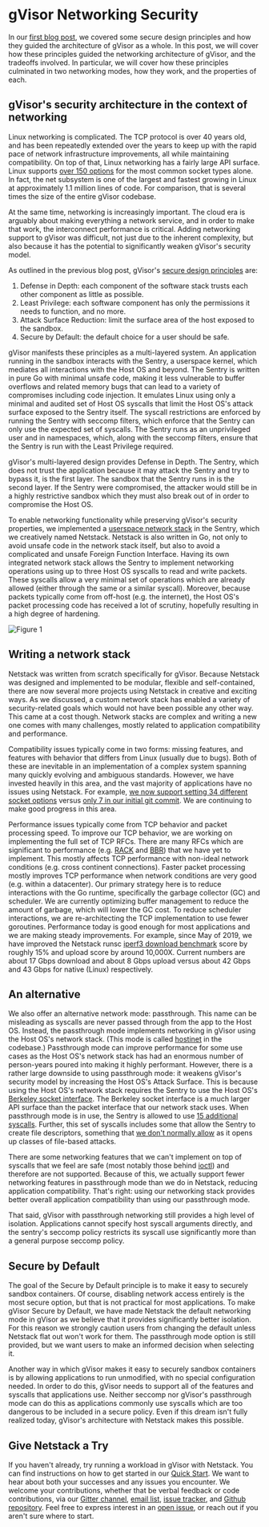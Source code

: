 # gVisor Networking Security

In our
[first blog post](https://gvisor.dev/blog/2019/11/18/gvisor-security-basics-part-1/),
we covered some secure design principles and how they guided the architecture of
gVisor as a whole. In this post, we will cover how these principles guided the
networking architecture of gVisor, and the tradeoffs involved. In particular, we
will cover how these principles culminated in two networking modes, how they
work, and the properties of each.

## gVisor's security architecture in the context of networking

Linux networking is complicated. The TCP protocol is over 40 years old, and has
been repeatedly extended over the years to keep up with the rapid pace of
network infrastructure improvements, all while maintaining compatibility. On top
of that, Linux networking has a fairly large API surface. Linux supports
[over 150 options](https://github.com/google/gvisor/blob/960f6a975b7e44c0efe8fd38c66b02017c4fe137/pkg/sentry/strace/socket.go#L476-L644)
for the most common socket types alone. In fact, the net subsystem is one of the
largest and fastest growing in Linux at approximately 1.1 million lines of code.
For comparison, that is several times the size of the entire gVisor codebase.

At the same time, networking is increasingly important. The cloud era is
arguably about making everything a network service, and in order to make that
work, the interconnect performance is critical. Adding networking support to
gVisor was difficult, not just due to the inherent complexity, but also because
it has the potential to significantly weaken gVisor's security model.

As outlined in the previous blog post, gVisor's
[secure design principles](https://gvisor.dev/blog/2019/11/18/gvisor-security-basics-part-1/#design-principles)
are:

1.  Defense in Depth: each component of the software stack trusts each other
    component as little as possible.
1.  Least Privilege: each software component has only the permissions it needs
    to function, and no more.
1.  Attack Surface Reduction: limit the surface area of the host exposed to the
    sandbox.
1.  Secure by Default: the default choice for a user should be safe.

gVisor manifests these principles as a multi-layered system. An application
running in the sandbox interacts with the Sentry, a userspace kernel, which
mediates all interactions with the Host OS and beyond. The Sentry is written in
pure Go with minimal unsafe code, making it less vulnerable to buffer overflows
and related memory bugs that can lead to a variety of compromises including code
injection. It emulates Linux using only a minimal and audited set of Host OS
syscalls that limit the Host OS's attack surface exposed to the Sentry itself.
The syscall restrictions are enforced by running the Sentry with seccomp
filters, which enforce that the Sentry can only use the expected set of
syscalls. The Sentry runs as an unprivileged user and in namespaces, which,
along with the seccomp filters, ensure that the Sentry is run with the Least
Privilege required.

gVisor's multi-layered design provides Defense in Depth. The Sentry, which does
not trust the application because it may attack the Sentry and try to bypass it,
is the first layer. The sandbox that the Sentry runs in is the second layer. If
the Sentry were compromised, the attacker would still be in a highly restrictive
sandbox which they must also break out of in order to compromise the Host OS.

To enable networking functionality while preserving gVisor's security
properties, we implemented a
[userspace network stack](https://github.com/google/gvisor/tree/master/pkg/tcpip)
in the Sentry, which we creatively named Netstack. Netstack is also written in
Go, not only to avoid unsafe code in the network stack itself, but also to avoid
a complicated and unsafe Foreign Function Interface. Having its own integrated
network stack allows the Sentry to implement networking operations using up to
three Host OS syscalls to read and write packets. These syscalls allow a very
minimal set of operations which are already allowed (either through the same or
a similar syscall). Moreover, because packets typically come from off-host (e.g.
the internet), the Host OS's packet processing code has received a lot of
scrutiny, hopefully resulting in a high degree of hardening.

![Figure 1](/assets/images/2020-04-02-networking-security-figure1.png "Network and gVisor.")

## Writing a network stack

Netstack was written from scratch specifically for gVisor. Because Netstack was
designed and implemented to be modular, flexible and self-contained, there are
now several more projects using Netstack in creative and exciting ways. As we
discussed, a custom network stack has enabled a variety of security-related
goals which would not have been possible any other way. This came at a cost
though. Network stacks are complex and writing a new one comes with many
challenges, mostly related to application compatibility and performance.

Compatibility issues typically come in two forms: missing features, and features
with behavior that differs from Linux (usually due to bugs). Both of these are
inevitable in an implementation of a complex system spanning many quickly
evolving and ambiguous standards. However, we have invested heavily in this
area, and the vast majority of applications have no issues using Netstack. For
example,
[we now support setting 34 different socket options](https://github.com/google/gvisor/blob/815df2959a76e4a19f5882e40402b9bbca9e70be/pkg/sentry/socket/netstack/netstack.go#L830-L1764)
versus
[only 7 in our initial git commit](https://github.com/google/gvisor/blob/d02b74a5dcfed4bfc8f2f8e545bca4d2afabb296/pkg/sentry/socket/epsocket/epsocket.go#L445-L702).
We are continuing to make good progress in this area.

Performance issues typically come from TCP behavior and packet processing speed.
To improve our TCP behavior, we are working on implementing the full set of TCP
RFCs. There are many RFCs which are significant to performance (e.g.
[RACK](https://tools.ietf.org/id/draft-ietf-tcpm-rack-03.html) and
[BBR](https://tools.ietf.org/html/draft-cardwell-iccrg-bbr-congestion-control-00))
that we have yet to implement. This mostly affects TCP performance with
non-ideal network conditions (e.g. cross continent connections). Faster packet
processing mostly improves TCP performance when network conditions are very good
(e.g. within a datacenter). Our primary strategy here is to reduce interactions
with the Go runtime, specifically the garbage collector (GC) and scheduler. We
are currently optimizing buffer management to reduce the amount of garbage,
which will lower the GC cost. To reduce scheduler interactions, we are
re-architecting the TCP implementation to use fewer goroutines. Performance
today is good enough for most applications and we are making steady
improvements. For example, since May of 2019, we have improved the Netstack
runsc
[iperf3 download benchmark](https://github.com/google/gvisor/blob/master/benchmarks/suites/network.py)
score by roughly 15% and upload score by around 10,000X. Current numbers are
about 17 Gbps download and about 8 Gbps upload versus about 42 Gbps and 43 Gbps
for native (Linux) respectively.

## An alternative

We also offer an alternative network mode: passthrough. This name can be
misleading as syscalls are never passed through from the app to the Host OS.
Instead, the passthrough mode implements networking in gVisor using the Host
OS's network stack. (This mode is called
[hostinet](https://github.com/google/gvisor/tree/master/pkg/sentry/socket/hostinet)
in the codebase.) Passthrough mode can improve performance for some use cases as
the Host OS's network stack has had an enormous number of person-years poured
into making it highly performant. However, there is a rather large downside to
using passthrough mode: it weakens gVisor's security model by increasing the
Host OS's Attack Surface. This is because using the Host OS's network stack
requires the Sentry to use the Host OS's
[Berkeley socket interface](https://en.wikipedia.org/wiki/Berkeley_sockets). The
Berkeley socket interface is a much larger API surface than the packet interface
that our network stack uses. When passthrough mode is in use, the Sentry is
allowed to use
[15 additional syscalls](https://github.com/google/gvisor/blob/b1576e533223e98ebe4bd1b82b04e3dcda8c4bf1/runsc/boot/filter/config.go#L312-L517).
Further, this set of syscalls includes some that allow the Sentry to create file
descriptors, something that
[we don't normally allow](https://gvisor.dev/blog/2019/11/18/gvisor-security-basics-part-1/#sentry-host-os-interface)
as it opens up classes of file-based attacks.

There are some networking features that we can't implement on top of syscalls
that we feel are safe (most notably those behind
[ioctl](http://man7.org/linux/man-pages/man2/ioctl.2.html)) and therefore are
not supported. Because of this, we actually support fewer networking features in
passthrough mode than we do in Netstack, reducing application compatibility.
That's right: using our networking stack provides better overall application
compatibility than using our passthrough mode.

That said, gVisor with passthrough networking still provides a high level of
isolation. Applications cannot specify host syscall arguments directly, and the
sentry's seccomp policy restricts its syscall use significantly more than a
general purpose seccomp policy.

## Secure by Default

The goal of the Secure by Default principle is to make it easy to securely
sandbox containers. Of course, disabling network access entirely is the most
secure option, but that is not practical for most applications. To make gVisor
Secure by Default, we have made Netstack the default networking mode in gVisor
as we believe that it provides significantly better isolation. For this reason
we strongly caution users from changing the default unless Netstack flat out
won't work for them. The passthrough mode option is still provided, but we want
users to make an informed decision when selecting it.

Another way in which gVisor makes it easy to securely sandbox containers is by
allowing applications to run unmodified, with no special configuration needed.
In order to do this, gVisor needs to support all of the features and syscalls
that applications use. Neither seccomp nor gVisor's passthrough mode can do this
as applications commonly use syscalls which are too dangerous to be included in
a secure policy. Even if this dream isn't fully realized today, gVisor's
architecture with Netstack makes this possible.

## Give Netstack a Try

If you haven't already, try running a workload in gVisor with Netstack. You can
find instructions on how to get started in our
[Quick Start](/docs/user_guide/quick_start/docker/). We want to hear about both
your successes and any issues you encounter. We welcome your contributions,
whether that be verbal feedback or code contributions, via our
[Gitter channel](https://gitter.im/gvisor/community),
[email list](https://groups.google.com/forum/#!forum/gvisor-users),
[issue tracker](https://gvisor.dev/issue/new), and
[Github repository](https://github.com/google/gvisor). Feel free to express
interest in an [open issue](https://gvisor.dev/issue/), or reach out if you
aren't sure where to start.
